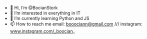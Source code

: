 - 👋 Hi, I’m @BocianStork
- 👀 I’m interested in everything in IT 
- 🌱 I’m currently learning Python and JS 
- 📫 How to reach me email: booociann@gmail.com /// instagram: www.instagram.com/_boocian_


